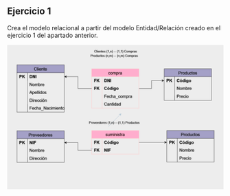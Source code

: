 ## Ejercicio 1

Crea el modelo relacional a partir del modelo Entidad/Relación creado en el ejercicio 1 del apartado anterior.

![empresa](image.png)